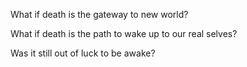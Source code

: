 What if death is the gateway to new world?

What if death is the path to wake up to our real selves?

Was it still out of luck to be awake?